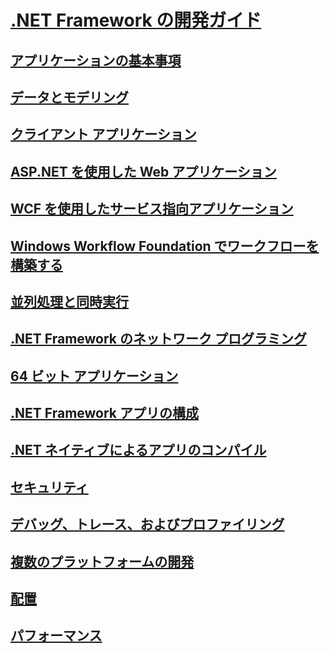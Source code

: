 # [.NET Framework の開発ガイド](development-guide.md)
## [アプリケーションの基本事項](../standard/application-essentials.md)
## [データとモデリング](data/index.md)
## [クライアント アプリケーション](develop-client-apps.md)
## [ASP.NET を使用した Web アプリケーション](develop-web-apps-with-aspnet.md)
## [WCF を使用したサービス指向アプリケーション](windows-services/index.md)
## [Windows Workflow Foundation でワークフローを構築する](windows-workflow-foundation/index.md)
## [並列処理と同時実行](../standard/parallel-processing-and-concurrency.md)
## [.NET Framework のネットワーク プログラミング](network-programming/index.md)
## [64 ビット アプリケーション](64-bit-apps.md)
## [.NET Framework アプリの構成](configure-apps/index.md)
## [.NET ネイティブによるアプリのコンパイル](net-native/index.md)
## [セキュリティ](../standard/security/index.md)
## [デバッグ、トレース、およびプロファイリング](debug-trace-profile/index.md)
## [複数のプラットフォームの開発](../standard/cross-platform/index.md)
## [配置](deployment/index.md)
## [パフォーマンス](performance/index.md)

